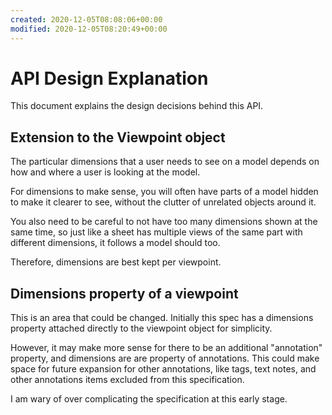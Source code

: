 ```yaml
---
created: 2020-12-05T08:08:06+00:00
modified: 2020-12-05T08:20:49+00:00
---
```


# API Design Explanation

This document explains the design decisions behind this API.

## Extension to the Viewpoint object
The particular dimensions that a user needs to see on a model depends on how and where a user is looking at the model.

For dimensions to make sense, you will often have parts of a model hidden to make it clearer to see, without the clutter of unrelated objects around it.

You also need to be careful to not have too many dimensions shown at the same time, so just like a sheet has multiple views of the same part with different dimensions, it follows a model should too.

Therefore, dimensions are best kept per viewpoint.

## Dimensions property of a viewpoint
This is an area that could be changed. Initially this spec has a dimensions property attached directly to the viewpoint object for simplicity.

However, it may make more sense for there to be an additional "annotation" property, and dimensions are are property of annotations. This could make space for future expansion for other annotations, like tags, text notes, and other annotations items excluded from this specification.

I am wary of over complicating the specification at this early stage.

##